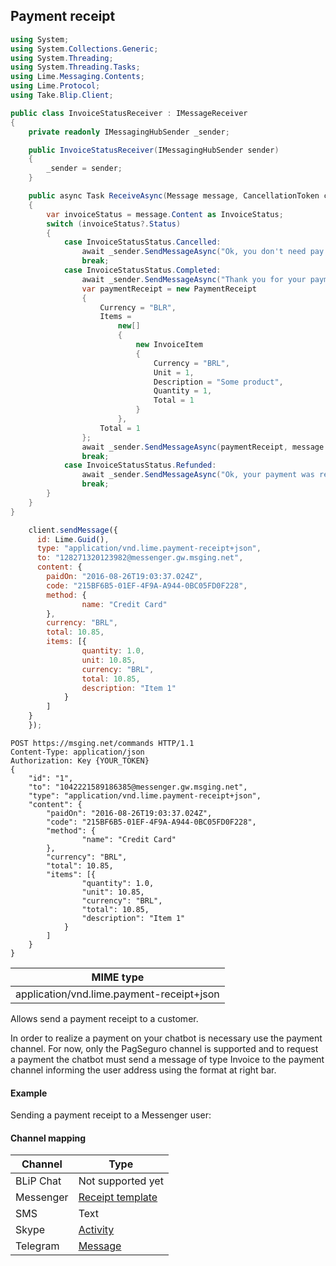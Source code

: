 ## Payment receipt

```csharp
using System;
using System.Collections.Generic;
using System.Threading;
using System.Threading.Tasks;
using Lime.Messaging.Contents;
using Lime.Protocol;
using Take.Blip.Client;

public class InvoiceStatusReceiver : IMessageReceiver
{
    private readonly IMessagingHubSender _sender;

    public InvoiceStatusReceiver(IMessagingHubSender sender)
    {
        _sender = sender;
    }

    public async Task ReceiveAsync(Message message, CancellationToken cancellationToken)
    {
        var invoiceStatus = message.Content as InvoiceStatus;
        switch (invoiceStatus?.Status)
        {
            case InvoiceStatusStatus.Cancelled:
                await _sender.SendMessageAsync("Ok, you don't need pay anything.", message.From, cancellationToken);
                break;
            case InvoiceStatusStatus.Completed:
                await _sender.SendMessageAsync("Thank you for your payment, this is only a test", message.From, cancellationToken);
                var paymentReceipt = new PaymentReceipt
                {
                    Currency = "BLR",
                    Items =
                        new[]
                        {
                            new InvoiceItem
                            {
                                Currency = "BRL",
                                Unit = 1,
                                Description = "Some product",
                                Quantity = 1,
                                Total = 1
                            }
                        },
                    Total = 1
                };
                await _sender.SendMessageAsync(paymentReceipt, message.From, cancellationToken);
                break;
            case InvoiceStatusStatus.Refunded:
                await _sender.SendMessageAsync("Ok, your payment was refunded by PagSeguro!", message.From, cancellationToken);
                break;
        }
    }
}
```

```javascript
    client.sendMessage({
      id: Lime.Guid(),
      type: "application/vnd.lime.payment-receipt+json",
      to: "128271320123982@messenger.gw.msging.net",
      content: {
        paidOn: "2016-08-26T19:03:37.024Z",
        code: "215BF6B5-01EF-4F9A-A944-0BC05FD0F228",
        method: {
                name: "Credit Card"
        },
        currency: "BRL",
        total: 10.85,
        items: [{
                quantity: 1.0,
                unit: 10.85,
                currency: "BRL",
                total: 10.85,
                description: "Item 1"
            }
        ]
    }
    });
```

```http
POST https://msging.net/commands HTTP/1.1
Content-Type: application/json
Authorization: Key {YOUR_TOKEN}
{
    "id": "1",
    "to": "1042221589186385@messenger.gw.msging.net",
    "type": "application/vnd.lime.payment-receipt+json",
    "content": {
        "paidOn": "2016-08-26T19:03:37.024Z",
        "code": "215BF6B5-01EF-4F9A-A944-0BC05FD0F228",
        "method": {
                "name": "Credit Card"
        },
        "currency": "BRL",
        "total": 10.85,
        "items": [{
                "quantity": 1.0,
                "unit": 10.85,
                "currency": "BRL",
                "total": 10.85,
                "description": "Item 1"
            }
        ]
    }
}
```

| MIME type                            |
|--------------------------------------|
| application/vnd.lime.payment-receipt+json |

Allows send a payment receipt to a customer.

In order to realize a payment on your chatbot is necessary use the payment channel. For now, only the PagSeguro channel is supported and to request a payment the chatbot must send a message of type Invoice to the payment channel informing the user address using the format at right bar.

#### Example
Sending a payment receipt to a Messenger user:



#### Channel mapping

| Channel              | Type                    |  
|--------------------|-------------------------|
| BLiP Chat          | Not supported yet       |
| Messenger          | [Receipt template](https://developers.facebook.com/docs/messenger-platform/send-api-reference/receipt-template)|
| SMS                | Text         |
| Skype              | [Activity](https://docs.botframework.com/en-us/skype/chat/#sending-messages-1)|
| Telegram           | [Message](https://core.telegram.org/bots/api#message)|

